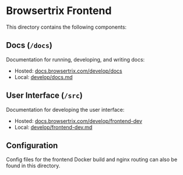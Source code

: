 # Browsertrix Frontend

This directory contains the following components:

## Docs (`/docs`)

Documentation for running, developing, and writing docs:
- Hosted: [docs.browsertrix.com/develop/docs](https://docs.browsertrix.com/develop/docs)
- Local: [develop/docs.md](./docs/docs/develop/docs.md)

## User Interface (`/src`)

Documentation for developing the user interface:
- Hosted: [docs.browsertrix.com/develop/frontend-dev](https://docs.browsertrix.com/develop/frontend-dev)
- Local: [develop/frontend-dev.md](./docs/docs/develop/frontend-dev.md)

## Configuration

Config files for the frontend Docker build and nginx routing can also be found in this directory.
